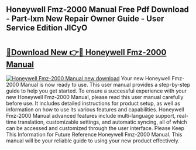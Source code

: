 ## Honeywell Fmz-2000 Manual Free Pdf Download - Part-lxm New Repair Owner Guide - User Service Edition JICyO

# <h2><a href="http://bc16763.oget.top/?id=Honeywell+Fmz-2000+Manual">🔗Download New 👉🔴 Honeywell Fmz-2000 Manual</a></h2>

[![Honeywell Fmz-2000 Manual new download](https://i.imgur.com/5g1atiW.png)](http://bc16763.oget.top/?id=Honeywell+Fmz-2000+Manual)
Your new Honeywell Fmz-2000 Manual is now ready to use. This user manual provides a step-by-step guide to help you get started. To ensure a successful experience with your new Honeywell Fmz-2000 Manual, please read this user manual carefully before use. It includes detailed instructions for product setup, as well as information on how to use its various features and capabilities. Honeywell Fmz-2000 Manual advanced features include multi-language support, real-time translation, customizable settings, and automatic syncing, all of which can be accessed and customized through the user interface. Please Keep This Information for Future Reference Honeywell Fmz-2000 Manual. This manual will be your reliable guide to using your new product effectively.
